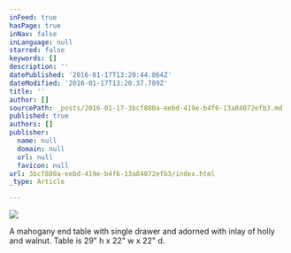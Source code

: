 ```yaml
---
inFeed: true
hasPage: true
inNav: false
inLanguage: null
starred: false
keywords: []
description: ''
datePublished: '2016-01-17T13:20:44.064Z'
dateModified: '2016-01-17T13:20:37.789Z'
title: ''
author: []
sourcePath: _posts/2016-01-17-3bcf880a-eebd-419e-b4f6-13a84072efb3.md
published: true
authors: []
publisher:
  name: null
  domain: null
  url: null
  favicon: null
url: 3bcf880a-eebd-419e-b4f6-13a84072efb3/index.html
_type: Article

---
```

![](https://s3-us-west-2.amazonaws.com/the-grid-img/p/67fee77aafe7f5b1e9be8c9672060b267380e871.jpg)

A mahogany end table with single drawer and adorned with inlay of holly and walnut.  Table is 29" h x 22" w x 22" d.